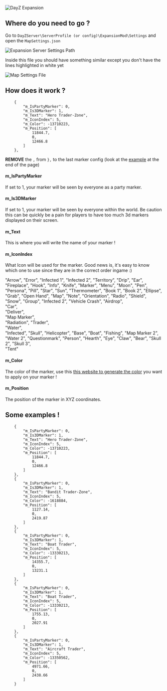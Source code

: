 ![DayZ Expansion](https://i.imgur.com/cTbqjAr.png)

## Where do you need to go ?

Go to `DayZServer\ServerProfile (or config)\ExpansionMod\Settings` and open the `MapSettings.json`

![Expansion Server Settings Path](https://i.imgur.com/Bste9wW.png)

Inside this file you should have something similar except you don't have the lines highlighted in white yet

![Map Settings File](https://i.imgur.com/lGlMbT4.png)

## How does it work ?

        {
            "m_IsPartyMarker": 0,
            "m_Is3DMarker": 1,
            "m_Text": "Hero Trader-Zone",
            "m_IconIndex": 5,
            "m_Color": -13710223,
            "m_Position": [
                11844.7,
                0,
                12466.8
            ]
        },

**REMOVE** the `,` from `},` to the last marker config (look at the [example](https://github.com/salutesh/DayZ-Expansion-Scripts/wiki/%5BServer-Hosting%5D-Adding-server-markers#some-examples-) at the end of the page)

#### m_IsPartyMarker

If set to 1, your marker will be seen by everyone as a party marker.

#### m_Is3DMarker

If set to 1, your marker will be seen by everyone within the world. Be caution this can be quickly be a pain for players to have too much 3d markers displayed on their screen.

#### m_Text

This is where you will write the name of your marker !

#### m_IconIndex

What Icon will be used for the marker. Good news is, it's easy to know which one to use since they are in the correct order ingame :)

"Arrow",
        "Error",
        "Infected 1",
        "Infected 2",
        "Territory",
        "Drip",
        "Ear",
        "Fireplace",
        "Hook",
        "Info",
        "Knife",
        "Marker",
        "Menu",
        "Moon",
        "Pen",
        "Persona",
        "Pill",
        "Star",
        "Sun",
        "Thermometer",
        "Book 1",
        "Book 2",
        "Ellipse",
        "Grab",
        "Open Hand",
        "Map",
        "Note",
        "Orientation",
        "Radio",
        "Shield",
        "Snow",
        "Group",
        "Infected 2",
        "Vehicle Crash",
        "Airdrop",    
         "Car",                    
         "Deliver",            
         "Map Marker",        
         "Radiation",
         "Trader",            
         "Water",            
         "Infected",
         "Skull",
         "Helicopter",
         "Base",
         "Boat",
         "Fishing",
         "Map Marker 2",
         "Water 2",
         "Questionmark",
         "Person",
         "Hearth",
         "Eye",
         "Claw",
         "Bear",
         "Skull 2",
         "Skull 3",    
         "Tent"

#### m_Color

The color of the marker, use this [this website to generate the color](https://thurston.pw/public/color.php) you want to apply on your marker !

#### m_Position

The position of the marker in XYZ coordinates.

## Some examples !

        {
            "m_IsPartyMarker": 0,
            "m_Is3DMarker": 1,
            "m_Text": "Hero Trader-Zone",
            "m_IconIndex": 5,
            "m_Color": -13710223,
            "m_Position": [
                11844.7,
                0,
                12466.8
            ]
        },
        {
            "m_IsPartyMarker": 0,
            "m_Is3DMarker": 1,
            "m_Text": "Bandit Trader-Zone",
            "m_IconIndex": 5,
            "m_Color": -1618884,
            "m_Position": [
                1127.14,
                0,
                2419.87
            ]
        },
        {
            "m_IsPartyMarker": 0,
            "m_Is3DMarker": 1,
            "m_Text": "Boat Trader",
            "m_IconIndex": 5,
            "m_Color": -13330213,
            "m_Position": [
                14355.7,
                0,
                13231.1
            ]
        },
        {
            "m_IsPartyMarker": 0,
            "m_Is3DMarker": 1,
            "m_Text": "Boat Trader",
            "m_IconIndex": 5,
            "m_Color": -13330213,
            "m_Position": [
                1755.13,
                0,
                2027.91
            ]
        },
        {
            "m_IsPartyMarker": 0,
            "m_Is3DMarker": 1,
            "m_Text": "Aircraft Trader",
            "m_IconIndex": 5,
            "m_Color": -13350562,
            "m_Position": [
                4971.66,
                0,
                2438.66
            ]
        }